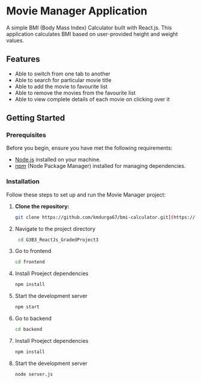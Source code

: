 # Movie Manager Application

A simple BMI (Body Mass Index) Calculator built with React.js. This application calculates BMI based on user-provided height and weight values.

## Features

- Able to switch from one tab to another
- Able to search for particular movie title
- Able to add the movie to favourite list
- Able to remove the movies from the favourite list
- Able to view complete details of each movie on clicking over it

## Getting Started

### Prerequisites

Before you begin, ensure you have met the following requirements:

- [Node.js](https://nodejs.org/) installed on your machine.
- [npm](https://www.npmjs.com/) (Node Package Manager) installed for managing dependencies.

### Installation

Follow these steps to set up and run the Movie Manager project:

1. **Clone the repository:**

   ```bash
   git clone https://github.com/kmdurga67/bmi-calculator.git](https://github.com/kmdurga67/G3B3_ReactJs_GradedProject3.git

2. Navigate to the project directory
   ```bash
    cd G3B3_ReactJs_GradedProject3
   
3. Go to frontend
    ```bash
    cd frontend
    
4. Install Proeject dependencies
    ```bash
    npm install
5. Start the development server
    ```bash
    npm start

6. Go to backend
    ```bash
    cd backend
    
7. Install Proeject dependencies
    ```bash
    npm install
8. Start the development server
    ```bash
    node server.js
